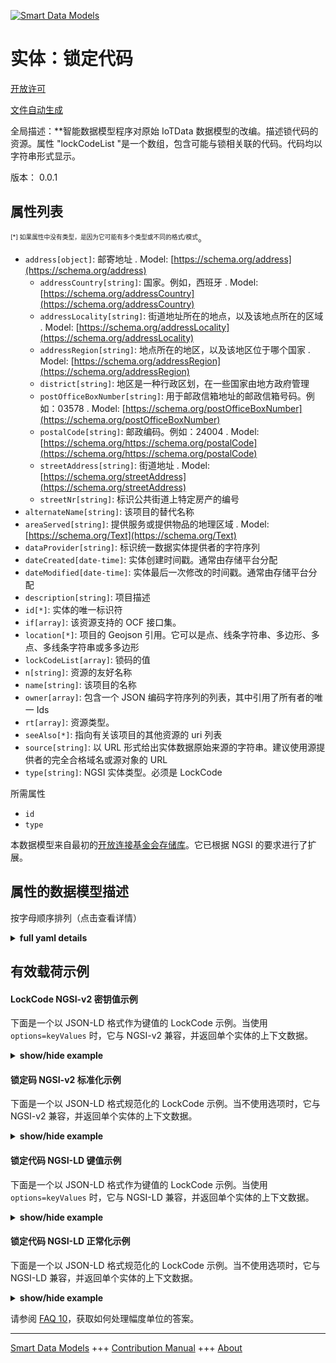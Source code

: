 <!-- 10-Header -->  
[![Smart Data Models](https://smartdatamodels.org/wp-content/uploads/2022/01/SmartDataModels_logo.png "Logo")](https://smartdatamodels.org)  
实体：锁定代码  
=======<!-- /10-Header -->  
<!-- 15-License -->  
[开放许可](https://github.com/smart-data-models//dataModel.OCF/blob/master/LockCode/LICENSE.md)  
[文件自动生成](https://docs.google.com/presentation/d/e/2PACX-1vTs-Ng5dIAwkg91oTTUdt8ua7woBXhPnwavZ0FxgR8BsAI_Ek3C5q97Nd94HS8KhP-r_quD4H0fgyt3/pub?start=false&loop=false&delayms=3000#slide=id.gb715ace035_0_60)  
<!-- /15-License -->  
<!-- 20-Description -->  
全局描述：**智能数据模型程序对原始 IoTData 数据模型的改编。描述锁代码的资源。属性 "lockCodeList "是一个数组，包含可能与锁相关联的代码。代码均以字符串形式显示。  
版本： 0.0.1  
<!-- /20-Description -->  
<!-- 30-PropertiesList -->  

## 属性列表  

<sup><sub>[*] 如果属性中没有类型，是因为它可能有多个类型或不同的格式/模式</sub></sup>。  
- `address[object]`: 邮寄地址  . Model: [https://schema.org/address](https://schema.org/address)	- `addressCountry[string]`: 国家。例如，西班牙  . Model: [https://schema.org/addressCountry](https://schema.org/addressCountry)  
	- `addressLocality[string]`: 街道地址所在的地点，以及该地点所在的区域  . Model: [https://schema.org/addressLocality](https://schema.org/addressLocality)  
	- `addressRegion[string]`: 地点所在的地区，以及该地区位于哪个国家  . Model: [https://schema.org/addressRegion](https://schema.org/addressRegion)  
	- `district[string]`: 地区是一种行政区划，在一些国家由地方政府管理    
	- `postOfficeBoxNumber[string]`: 用于邮政信箱地址的邮政信箱号码。例如：03578  . Model: [https://schema.org/postOfficeBoxNumber](https://schema.org/postOfficeBoxNumber)  
	- `postalCode[string]`: 邮政编码。例如：24004  . Model: [https://schema.org/https://schema.org/postalCode](https://schema.org/https://schema.org/postalCode)  
	- `streetAddress[string]`: 街道地址  . Model: [https://schema.org/streetAddress](https://schema.org/streetAddress)  
	- `streetNr[string]`: 标识公共街道上特定房产的编号    
- `alternateName[string]`: 该项目的替代名称  - `areaServed[string]`: 提供服务或提供物品的地理区域  . Model: [https://schema.org/Text](https://schema.org/Text)- `dataProvider[string]`: 标识统一数据实体提供者的字符序列  - `dateCreated[date-time]`: 实体创建时间戳。通常由存储平台分配  - `dateModified[date-time]`: 实体最后一次修改的时间戳。通常由存储平台分配  - `description[string]`: 项目描述  - `id[*]`: 实体的唯一标识符  - `if[array]`: 该资源支持的 OCF 接口集。  - `location[*]`: 项目的 Geojson 引用。它可以是点、线条字符串、多边形、多点、多线条字符串或多多边形  - `lockCodeList[array]`: 锁码的值  - `n[string]`: 资源的友好名称  - `name[string]`: 该项目的名称  - `owner[array]`: 包含一个 JSON 编码字符序列的列表，其中引用了所有者的唯一 Ids  - `rt[array]`: 资源类型。  - `seeAlso[*]`: 指向有关该项目的其他资源的 uri 列表  - `source[string]`: 以 URL 形式给出实体数据原始来源的字符串。建议使用源提供者的完全合格域名或源对象的 URL  - `type[string]`: NGSI 实体类型。必须是 LockCode  <!-- /30-PropertiesList -->  
<!-- 35-RequiredProperties -->  
所需属性  
- `id`  - `type`  <!-- /35-RequiredProperties -->  
<!-- 40-RequiredProperties -->  
本数据模型来自最初的[开放连接基金会存储库](https://github.com/openconnectivityfoundation/IoTDataModels)。它已根据 NGSI 的要求进行了扩展。  
<!-- /40-RequiredProperties -->  
<!-- 50-DataModelHeader -->  
## 属性的数据模型描述  
按字母顺序排列（点击查看详情）  
<!-- /50-DataModelHeader -->  
<!-- 60-ModelYaml -->  
<details><summary><strong>full yaml details</strong></summary>    
```yaml  
LockCode:    
  description: Smart Data Models Program adaptation of the original IoTData data Models. The Resource describing a lock code. The Property 'lockCodeList' is an array of possible codes that may be associated with a lock. The codes are all presented as strings.    
  properties:    
    address:    
      description: The mailing address    
      properties:    
        addressCountry:    
          description: 'The country. For example, Spain'    
          type: string    
          x-ngsi:    
            model: https://schema.org/addressCountry    
            type: Property    
        addressLocality:    
          description: 'The locality in which the street address is, and which is in the region'    
          type: string    
          x-ngsi:    
            model: https://schema.org/addressLocality    
            type: Property    
        addressRegion:    
          description: 'The region in which the locality is, and which is in the country'    
          type: string    
          x-ngsi:    
            model: https://schema.org/addressRegion    
            type: Property    
        district:    
          description: 'A district is a type of administrative division that, in some countries, is managed by the local government'    
          type: string    
          x-ngsi:    
            type: Property    
        postOfficeBoxNumber:    
          description: 'The post office box number for PO box addresses. For example, 03578'    
          type: string    
          x-ngsi:    
            model: https://schema.org/postOfficeBoxNumber    
            type: Property    
        postalCode:    
          description: 'The postal code. For example, 24004'    
          type: string    
          x-ngsi:    
            model: https://schema.org/https://schema.org/postalCode    
            type: Property    
        streetAddress:    
          description: The street address    
          type: string    
          x-ngsi:    
            model: https://schema.org/streetAddress    
            type: Property    
        streetNr:    
          description: Number identifying a specific property on a public street    
          type: string    
          x-ngsi:    
            type: Property    
      type: object    
      x-ngsi:    
        model: https://schema.org/address    
        type: Property    
    alternateName:    
      description: An alternative name for this item    
      type: string    
      x-ngsi:    
        type: Property    
    areaServed:    
      description: The geographic area where a service or offered item is provided    
      type: string    
      x-ngsi:    
        model: https://schema.org/Text    
        type: Property    
    dataProvider:    
      description: A sequence of characters identifying the provider of the harmonised data entity    
      type: string    
      x-ngsi:    
        type: Property    
    dateCreated:    
      description: Entity creation timestamp. This will usually be allocated by the storage platform    
      format: date-time    
      type: string    
      x-ngsi:    
        type: Property    
    dateModified:    
      description: Timestamp of the last modification of the entity. This will usually be allocated by the storage platform    
      format: date-time    
      type: string    
      x-ngsi:    
        type: Property    
    description:    
      description: A description of this item    
      type: string    
      x-ngsi:    
        type: Property    
    id:    
      anyOf:    
        - description: Identifier format of any NGSI entity    
          maxLength: 256    
          minLength: 1    
          pattern: ^[\w\-\.\{\}\$\+\*\[\]`|~^@!,:\\]+$    
          type: string    
          x-ngsi:    
            type: Property    
        - description: Identifier format of any NGSI entity    
          format: uri    
          type: string    
          x-ngsi:    
            type: Property    
      description: Unique identifier of the entity    
      x-ngsi:    
        type: Property    
    if:    
      description: The OCF Interface set supported by this Resource.    
      items:    
        enum:    
          - oic.if.a    
          - oic.if.baseline    
        type: string    
      minItems: 2    
      readOnly: true    
      type: array    
      uniqueItems: true    
      x-ngsi:    
        type: Property    
    location:    
      description: 'Geojson reference to the item. It can be Point, LineString, Polygon, MultiPoint, MultiLineString or MultiPolygon'    
      oneOf:    
        - description: Geojson reference to the item. Point    
          properties:    
            bbox:    
              items:    
                type: number    
              minItems: 4    
              type: array    
            coordinates:    
              items:    
                type: number    
              minItems: 2    
              type: array    
            type:    
              enum:    
                - Point    
              type: string    
          required:    
            - type    
            - coordinates    
          title: GeoJSON Point    
          type: object    
          x-ngsi:    
            type: GeoProperty    
        - description: Geojson reference to the item. LineString    
          properties:    
            bbox:    
              items:    
                type: number    
              minItems: 4    
              type: array    
            coordinates:    
              items:    
                items:    
                  type: number    
                minItems: 2    
                type: array    
              minItems: 2    
              type: array    
            type:    
              enum:    
                - LineString    
              type: string    
          required:    
            - type    
            - coordinates    
          title: GeoJSON LineString    
          type: object    
          x-ngsi:    
            type: GeoProperty    
        - description: Geojson reference to the item. Polygon    
          properties:    
            bbox:    
              items:    
                type: number    
              minItems: 4    
              type: array    
            coordinates:    
              items:    
                items:    
                  items:    
                    type: number    
                  minItems: 2    
                  type: array    
                minItems: 4    
                type: array    
              type: array    
            type:    
              enum:    
                - Polygon    
              type: string    
          required:    
            - type    
            - coordinates    
          title: GeoJSON Polygon    
          type: object    
          x-ngsi:    
            type: GeoProperty    
        - description: Geojson reference to the item. MultiPoint    
          properties:    
            bbox:    
              items:    
                type: number    
              minItems: 4    
              type: array    
            coordinates:    
              items:    
                items:    
                  type: number    
                minItems: 2    
                type: array    
              type: array    
            type:    
              enum:    
                - MultiPoint    
              type: string    
          required:    
            - type    
            - coordinates    
          title: GeoJSON MultiPoint    
          type: object    
          x-ngsi:    
            type: GeoProperty    
        - description: Geojson reference to the item. MultiLineString    
          properties:    
            bbox:    
              items:    
                type: number    
              minItems: 4    
              type: array    
            coordinates:    
              items:    
                items:    
                  items:    
                    type: number    
                  minItems: 2    
                  type: array    
                minItems: 2    
                type: array    
              type: array    
            type:    
              enum:    
                - MultiLineString    
              type: string    
          required:    
            - type    
            - coordinates    
          title: GeoJSON MultiLineString    
          type: object    
          x-ngsi:    
            type: GeoProperty    
        - description: Geojson reference to the item. MultiLineString    
          properties:    
            bbox:    
              items:    
                type: number    
              minItems: 4    
              type: array    
            coordinates:    
              items:    
                items:    
                  items:    
                    items:    
                      type: number    
                    minItems: 2    
                    type: array    
                  minItems: 4    
                  type: array    
                type: array    
              type: array    
            type:    
              enum:    
                - MultiPolygon    
              type: string    
          required:    
            - type    
            - coordinates    
          title: GeoJSON MultiPolygon    
          type: object    
          x-ngsi:    
            type: GeoProperty    
      x-ngsi:    
        type: GeoProperty    
    lockCodeList:    
      description: The value for the lock code    
      items:    
        type: string    
      type: array    
      x-ngsi:    
        type: Property    
    n:    
      description: Friendly name of the Resource    
      maxLength: 64    
      readOnly: true    
      type: string    
      x-ngsi:    
        type: Property    
    name:    
      description: The name of this item    
      type: string    
      x-ngsi:    
        type: Property    
    owner:    
      description: A List containing a JSON encoded sequence of characters referencing the unique Ids of the owner(s)    
      items:    
        anyOf:    
          - description: Identifier format of any NGSI entity    
            maxLength: 256    
            minLength: 1    
            pattern: ^[\w\-\.\{\}\$\+\*\[\]`|~^@!,:\\]+$    
            type: string    
            x-ngsi:    
              type: Property    
          - description: Identifier format of any NGSI entity    
            format: uri    
            type: string    
            x-ngsi:    
              type: Property    
        description: Unique identifier of the entity    
        x-ngsi:    
          type: Property    
      type: array    
      x-ngsi:    
        type: Property    
    rt:    
      description: The Resource Type.    
      items:    
        enum:    
          - oic.r.lock.code    
        maxLength: 64    
        type: string    
      minItems: 1    
      readOnly: true    
      type: array    
      uniqueItems: true    
      x-ngsi:    
        type: Property    
    seeAlso:    
      description: list of uri pointing to additional resources about the item    
      oneOf:    
        - items:    
            format: uri    
            type: string    
          minItems: 1    
          type: array    
        - format: uri    
          type: string    
      x-ngsi:    
        type: Property    
    source:    
      description: 'A sequence of characters giving the original source of the entity data as a URL. Recommended to be the fully qualified domain name of the source provider, or the URL to the source object'    
      type: string    
      x-ngsi:    
        type: Property    
    type:    
      description: NGSI entity type. It has to be LockCode    
      enum:    
        - LockCode    
      type: string    
      x-ngsi:    
        type: Property    
  required:    
    - id    
    - type    
  type: object    
  x-derived-from: https://github.com/OpenInterConnect/IoTDataModels/blob/master/LockCodeResURI.swagger.json    
  x-disclaimer: 'Redistribution and use in source and binary forms, with or without modification, are permitted  provided that the license conditions are met. Copyleft (c) 2022 Contributors to Smart Data Models Program'    
  x-license-url: https://github.com/smart-data-models/dataModel.OCF/blob/master/LockCode/LICENSE.md    
  x-model-schema: https://smart-data-models.github.io/dataModel.IoTDataModels/LockCode/schema.json    
  x-model-tags: OCF    
  x-version: 0.0.1    
```  
</details>    
<!-- /60-ModelYaml -->  
<!-- 70-MiddleNotes -->  
<!-- /70-MiddleNotes -->  
<!-- 80-Examples -->  
## 有效载荷示例  
#### LockCode NGSI-v2 密钥值示例  
下面是一个以 JSON-LD 格式作为键值的 LockCode 示例。当使用 `options=keyValues` 时，它与 NGSI-v2 兼容，并返回单个实体的上下文数据。  
<details><summary><strong>show/hide example</strong></summary>    
```json  
{  
    "id": "urn:ngsi-ld:LockCode:id:XTKB:17156589",  
    "dateCreated": "1995-03-22T09:46:16Z",  
    "dateModified": "1989-05-15T06:56:35Z",  
    "source": "Occur expert go feel de",  
    "name": "Suggest understand",  
    "alternateName": "They laugh note near during never happy.",  
    "description": "Fee",  
    "dataProvider": "Image color central floor particular make summer hand. ",  
    "owner": [  
        "urn:ngsi-ld:LockCode:items:HTRD:76227389",  
        "urn:ngsi-ld:LockCode:items:YGNR:67121480"  
    ],  
    "seeAlso": [  
        "urn:ngsi-ld:LockCode:items:OTTV:99825070"  
    ],  
    "location": {  
        "type": "Point",  
        "coordinates": [  
            -60.885144,  
            -171.913549  
        ]  
    },  
    "address": {  
        "streetAddress": "Account summer debate two nothing.",  
        "addressLocality": "Organization road life tree. Foot state brother. Unit generation trade accept space.",  
        "addressRegion": "Agency now short recognize that have. Dog drop recent these media. Notice certainly and play ",  
        "addressCountry": "Those test full nice adult attorney. Class visit effort gas campaign.",  
        "postalCode": "Assume head open apply civil thank environment",  
        "postOfficeBoxNumber": "Prepare group imagine already none. Price next model value risk us. Professional",  
        "streetNr": "Throw prevent strategy hold include. Effort talk author up are",  
        "district": "Process design behavior room big ok college. Along effor"  
    },  
    "areaServed": "Apply pressure matter leave raise Democrat baby. Cut memory scientist activity",  
    "rt": [  
        "oic.r.lock.code"  
    ],  
    "lockCodeList": [  
        "Action fill yard send wrong. Including history phone to.",  
        "Prove almost at administration. Behind inv"  
    ],  
    "n": "Firm new rule p",  
    "if": [  
        "oic.if.a",  
        "oic.if.baseline"  
    ],  
    "type": "LockCode"  
}  
```  
</details>  
#### 锁定码 NGSI-v2 标准化示例  
下面是一个以 JSON-LD 格式规范化的 LockCode 示例。当不使用选项时，它与 NGSI-v2 兼容，并返回单个实体的上下文数据。  
<details><summary><strong>show/hide example</strong></summary>    
```json  
{  
    "id": "urn:ngsi-ld:LockCode:id:XTKB:17156589",  
    "dateCreated": {  
        "type": "DateTime",  
        "value": "1995-03-22T09:46:16Z"  
    },  
    "dateModified": {  
        "type": "DateTime",  
        "value": "1989-05-15T06:56:35Z"  
    },  
    "source": {  
        "type": "Text",  
        "value": "Occur expert go feel de"  
    },  
    "name": {  
        "type": "Text",  
        "value": "Suggest understand"  
    },  
    "alternateName": {  
        "type": "Text",  
        "value": "They laugh note near during never happy."  
    },  
    "description": {  
        "type": "Text",  
        "value": "Fee"  
    },  
    "dataProvider": {  
        "type": "Text",  
        "value": "Image color central floor particular make summer hand. "  
    },  
    "owner": {  
        "type": "StructuredValue",  
        "value": [  
            "urn:ngsi-ld:LockCode:items:HTRD:76227389",  
            "urn:ngsi-ld:LockCode:items:YGNR:67121480"  
        ]  
    },  
    "seeAlso": {  
        "type": "StructuredValue",  
        "value": [  
            "urn:ngsi-ld:LockCode:items:OTTV:99825070"  
        ]  
    },  
    "location": {  
        "type": "geo:json",  
        "value": {  
            "type": "Point",  
            "coordinates": [  
                -60.885144,  
                -171.913549  
            ]  
        }  
    },  
    "address": {  
        "type": "StructuredValue",  
        "value": {  
            "streetAddress": "Account summer debate two nothing.",  
            "addressLocality": "Organization road life tree. Foot state brother. Unit generation trade accept space.",  
            "addressRegion": "Agency now short recognize that have. Dog drop recent these media. Notice certainly and play ",  
            "addressCountry": "Those test full nice adult attorney. Class visit effort gas campaign.",  
            "postalCode": "Assume head open apply civil thank environment",  
            "postOfficeBoxNumber": "Prepare group imagine already none. Price next model value risk us. Professional",  
            "streetNr": "Throw prevent strategy hold include. Effort talk author up are",  
            "district": "Process design behavior room big ok college. Along effor"  
        }  
    },  
    "areaServed": {  
        "type": "Text",  
        "value": "Apply pressure matter leave raise Democrat baby. Cut memory scientist activity"  
    },  
    "rt": {  
        "type": "StructuredValue",  
        "value": [  
            "oic.r.lock.code"  
        ]  
    },  
    "lockCodeList": {  
        "type": "StructuredValue",  
        "value": [  
            "Action fill yard send wrong. Including history phone to.",  
            "Prove almost at administration. Behind inv"  
        ]  
    },  
    "n": {  
        "type": "Text",  
        "value": "Firm new rule p"  
    },  
    "if": {  
        "type": "StructuredValue",  
        "value": [  
            "oic.if.a",  
            "oic.if.baseline"  
        ]  
    },  
    "type": "LockCode"  
}  
```  
</details>  
#### 锁定代码 NGSI-LD 键值示例  
下面是一个以 JSON-LD 格式作为键值的 LockCode 示例。当使用 `options=keyValues` 时，它与 NGSI-LD 兼容，并返回单个实体的上下文数据。  
<details><summary><strong>show/hide example</strong></summary>    
```json  
{  
    "id": "urn:ngsi-ld:LockCode:id:XTKB:17156589",  
    "dateCreated": "1995-03-22T09:46:16Z",  
    "dateModified": "1989-05-15T06:56:35Z",  
    "source": "Occur expert go feel de",  
    "name": "Suggest understand",  
    "alternateName": "They laugh note near during never happy.",  
    "description": "Fee",  
    "dataProvider": "Image color central floor particular make summer hand. ",  
    "owner": [  
        "urn:ngsi-ld:LockCode:items:HTRD:76227389",  
        "urn:ngsi-ld:LockCode:items:YGNR:67121480"  
    ],  
    "seeAlso": [  
        "urn:ngsi-ld:LockCode:items:OTTV:99825070"  
    ],  
    "location": {  
        "type": "Point",  
        "coordinates": [  
            -60.885144,  
            -171.913549  
        ]  
    },  
    "address": {  
        "streetAddress": "Account summer debate two nothing.",  
        "addressLocality": "Organization road life tree. Foot state brother. Unit generation trade accept space.",  
        "addressRegion": "Agency now short recognize that have. Dog drop recent these media. Notice certainly and play ",  
        "addressCountry": "Those test full nice adult attorney. Class visit effort gas campaign.",  
        "postalCode": "Assume head open apply civil thank environment",  
        "postOfficeBoxNumber": "Prepare group imagine already none. Price next model value risk us. Professional",  
        "streetNr": "Throw prevent strategy hold include. Effort talk author up are",  
        "district": "Process design behavior room big ok college. Along effor"  
    },  
    "areaServed": "Apply pressure matter leave raise Democrat baby. Cut memory scientist activity",  
    "rt": [  
        "oic.r.lock.code"  
    ],  
    "lockCodeList": [  
        "Action fill yard send wrong. Including history phone to.",  
        "Prove almost at administration. Behind inv"  
    ],  
    "n": "Firm new rule p",  
    "if": [  
        "oic.if.a",  
        "oic.if.baseline"  
    ],  
    "type": "LockCode",  
    "@context": [  
        "https://smartdatamodels.org/context.jsonld"  
    ]  
}  
```  
</details>  
#### 锁定代码 NGSI-LD 正常化示例  
下面是一个以 JSON-LD 格式规范化的 LockCode 示例。当不使用选项时，它与 NGSI-LD 兼容，并返回单个实体的上下文数据。  
<details><summary><strong>show/hide example</strong></summary>    
```json  
{  
    "id": "urn:ngsi-ld:LockCode:id:XTKB:17156589",  
    "dateCreated": {  
        "type": "Property",  
        "value": {  
            "@type": "DateTime",  
            "@value": "1995-03-22T09:46:16Z"  
        }  
    },  
    "dateModified": {  
        "type": "Property",  
        "value": {  
            "@type": "DateTime",  
            "@value": "1989-05-15T06:56:35Z"  
        }  
    },  
    "source": {  
        "type": "Property",  
        "value": "Occur expert go feel de"  
    },  
    "name": {  
        "type": "Property",  
        "value": "Suggest understand"  
    },  
    "alternateName": {  
        "type": "Property",  
        "value": "They laugh note near during never happy."  
    },  
    "description": {  
        "type": "Property",  
        "value": "Fee"  
    },  
    "dataProvider": {  
        "type": "Property",  
        "value": "Image color central floor particular make summer hand. "  
    },  
    "owner": {  
        "type": "Property",  
        "value": [  
            "urn:ngsi-ld:LockCode:items:HTRD:76227389",  
            "urn:ngsi-ld:LockCode:items:YGNR:67121480"  
        ]  
    },  
    "seeAlso": {  
        "type": "Property",  
        "value": [  
            "urn:ngsi-ld:LockCode:items:OTTV:99825070"  
        ]  
    },  
    "location": {  
        "type": "GeoProperty",  
        "value": {  
            "type": "Point",  
            "coordinates": [  
                -60.885144,  
                -171.913549  
            ]  
        }  
    },  
    "address": {  
        "type": "Property",  
        "value": {  
            "streetAddress": "Account summer debate two nothing.",  
            "addressLocality": "Organization road life tree. Foot state brother. Unit generation trade accept space.",  
            "addressRegion": "Agency now short recognize that have. Dog drop recent these media. Notice certainly and play ",  
            "addressCountry": "Those test full nice adult attorney. Class visit effort gas campaign.",  
            "postalCode": "Assume head open apply civil thank environment",  
            "postOfficeBoxNumber": "Prepare group imagine already none. Price next model value risk us. Professional",  
            "streetNr": "Throw prevent strategy hold include. Effort talk author up are",  
            "district": "Process design behavior room big ok college. Along effor"  
        }  
    },  
    "areaServed": {  
        "type": "Property",  
        "value": "Apply pressure matter leave raise Democrat baby. Cut memory scientist activity"  
    },  
    "rt": {  
        "type": "Property",  
        "value": [  
            "oic.r.lock.code"  
        ]  
    },  
    "lockCodeList": {  
        "type": "Property",  
        "value": [  
            "Action fill yard send wrong. Including history phone to.",  
            "Prove almost at administration. Behind inv"  
        ]  
    },  
    "n": {  
        "type": "Property",  
        "value": "Firm new rule p"  
    },  
    "if": {  
        "type": "Property",  
        "value": [  
            "oic.if.a",  
            "oic.if.baseline"  
        ]  
    },  
    "type": "LockCode",  
    "@context": [  
        "https://smartdatamodels.org/context.jsonld"  
    ]  
}  
```  
</details><!-- /80-Examples -->  
<!-- 90-FooterNotes -->  
<!-- /90-FooterNotes -->  
<!-- 95-Units -->  
请参阅 [FAQ 10](https://smartdatamodels.org/index.php/faqs/)，获取如何处理幅度单位的答案。  
<!-- /95-Units -->  
<!-- 97-LastFooter -->  
---  
[Smart Data Models](https://smartdatamodels.org) +++ [Contribution Manual](https://bit.ly/contribution_manual) +++ [About](https://bit.ly/Introduction_SDM)<!-- /97-LastFooter -->  
